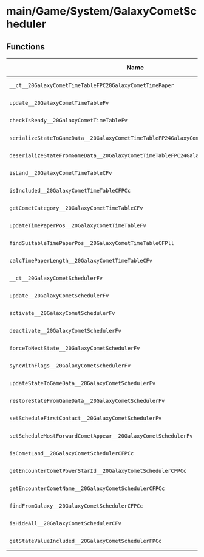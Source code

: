 # main/Game/System/GalaxyCometScheduler

## Functions

| Name | Address | Match % |
|------|---------|---------|
| `__ct__20GalaxyCometTimeTableFPC20GalaxyCometTimePaper` | `0x803AF334` | :x: (0.0%) |
| `update__20GalaxyCometTimeTableFv` | `0x803AF3A8` | :x: (0.0%) |
| `checkIsReady__20GalaxyCometTimeTableFv` | `0x803AF3EC` | :x: (0.0%) |
| `serializeStateToGameData__20GalaxyCometTimeTableFP24GalaxyCometSerializeInfo` | `0x803AF440` | :x: (0.0%) |
| `deserializeStateFromGameData__20GalaxyCometTimeTableFPC24GalaxyCometSerializeInfo` | `0x803AF498` | :x: (0.0%) |
| `isLand__20GalaxyCometTimeTableCFv` | `0x803AF4C0` | :x: (0.0%) |
| `isIncluded__20GalaxyCometTimeTableCFPCc` | `0x803AF4E0` | :x: (0.0%) |
| `getCometCategory__20GalaxyCometTimeTableCFv` | `0x803AF54C` | :x: (0.0%) |
| `updateTimePaperPos__20GalaxyCometTimeTableFv` | `0x803AF564` | :x: (0.0%) |
| `findSuitableTimePaperPos__20GalaxyCometTimeTableCFPll` | `0x803AF5C8` | :x: (0.0%) |
| `calcTimePaperLength__20GalaxyCometTimeTableCFv` | `0x803AF690` | :x: (0.0%) |
| `__ct__20GalaxyCometSchedulerFv` | `0x803AF6B8` | :x: (0.0%) |
| `update__20GalaxyCometSchedulerFv` | `0x803AF758` | :x: (0.0%) |
| `activate__20GalaxyCometSchedulerFv` | `0x803AF7C0` | :x: (0.0%) |
| `deactivate__20GalaxyCometSchedulerFv` | `0x803AF7CC` | :x: (0.0%) |
| `forceToNextState__20GalaxyCometSchedulerFv` | `0x803AF7D8` | :x: (0.0%) |
| `syncWithFlags__20GalaxyCometSchedulerFv` | `0x803AF854` | :x: (0.0%) |
| `updateStateToGameData__20GalaxyCometSchedulerFv` | `0x803AF8CC` | :x: (0.0%) |
| `restoreStateFromGameData__20GalaxyCometSchedulerFv` | `0x803AF93C` | :x: (0.0%) |
| `setScheduleFirstContact__20GalaxyCometSchedulerFv` | `0x803AF9E4` | :x: (0.0%) |
| `setScheduleMostForwardCometAppear__20GalaxyCometSchedulerFv` | `0x803AFA4C` | :x: (0.0%) |
| `isCometLand__20GalaxyCometSchedulerCFPCc` | `0x803AFADC` | :x: (0.0%) |
| `getEncounterCometPowerStarId__20GalaxyCometSchedulerCFPCc` | `0x803AFB74` | :x: (0.0%) |
| `getEncounterCometName__20GalaxyCometSchedulerCFPCc` | `0x803AFBEC` | :x: (0.0%) |
| `findFromGalaxy__20GalaxyCometSchedulerCFPCc` | `0x803AFC44` | :x: (0.0%) |
| `isHideAll__20GalaxyCometSchedulerCFv` | `0x803AFCCC` | :x: (0.0%) |
| `getStateValueIncluded__20GalaxyCometSchedulerFPCc` | `0x803AFD3C` | :x: (0.0%) |